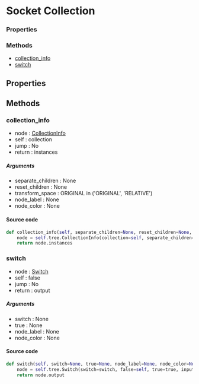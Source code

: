 # Socket Collection

### Properties


### Methods

- [collection_info](#collection_info)
- [switch](#switch)

## Properties

## Methods

### collection_info


- node : [CollectionInfo](/docs/GeoNodes/CollectionInfo.md)
- self : collection
- jump : No
- return : instances

##### Arguments

- separate_children : None
- reset_children : None
- transform_space : ORIGINAL in ('ORIGINAL', 'RELATIVE')
- node_label : None
- node_color : None

#### Source code

``` python
def collection_info(self, separate_children=None, reset_children=None, transform_space='ORIGINAL', node_label=None, node_color=None):
    node = self.tree.CollectionInfo(collection=self, separate_children=separate_children, reset_children=reset_children, transform_space=transform_space, node_label=node_label, node_color=node_color)
    return node.instances
```
### switch


- node : [Switch](/docs/GeoNodes/Switch.md)
- self : false
- jump : No
- return : output

##### Arguments

- switch : None
- true : None
- node_label : None
- node_color : None

#### Source code

``` python
def switch(self, switch=None, true=None, node_label=None, node_color=None):
    node = self.tree.Switch(switch=switch, false=self, true=true, input_type='COLLECTION', node_label=node_label, node_color=node_color)
    return node.output
```
